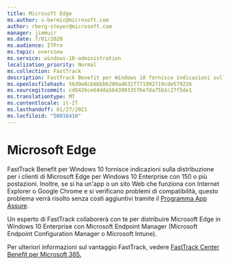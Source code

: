 ```yaml
---
title: Microsoft Edge
ms.author: v-bermic@microsoft.com
author: rberg-steyer@microsoft.com
manager: jimmuir
ms.date: 7/01/2020
ms.audience: ITPro
ms.topic: overview
ms.service: windows-10-administration
localization_priority: Normal
ms.collection: FastTrack
description: FastTrack Benefit per Windows 10 fornisce indicazioni sulla distribuzione per i clienti di Microsoft Edge per Windows 10 Enterprise con 150 o più postazioni.
ms.openlocfilehash: 56d9e8cb6bbb6209ad6327771992719cde579226
ms.sourcegitcommit: cd8426ce64dda56439933576e7da75b1c27f5de1
ms.translationtype: MT
ms.contentlocale: it-IT
ms.lasthandoff: 01/27/2021
ms.locfileid: "50016410"
---
```

# <a name="microsoft-edge"></a>Microsoft Edge

FastTrack Benefit per Windows 10 fornisce indicazioni sulla distribuzione per i clienti di Microsoft Edge per Windows 10 Enterprise con 150 o più postazioni. Inoltre, se si ha un'app o un sito Web che funziona con Internet Explorer o Google Chrome e si verificano problemi di compatibilità, questo problema verrà risolto senza costi aggiuntivi tramite il [Programma App Assure](Win-10-app-assure.md).

Un esperto di FastTrack collaborerà con te per distribuire Microsoft Edge in Windows 10 Enterprise con Microsoft Endpoint Manager (Microsoft Endpoint Configuration Manager o Microsoft Intune).

Per ulteriori informazioni sul vantaggio FastTrack, vedere [FastTrack Center Benefit per Microsoft 365.](introduction.md)
